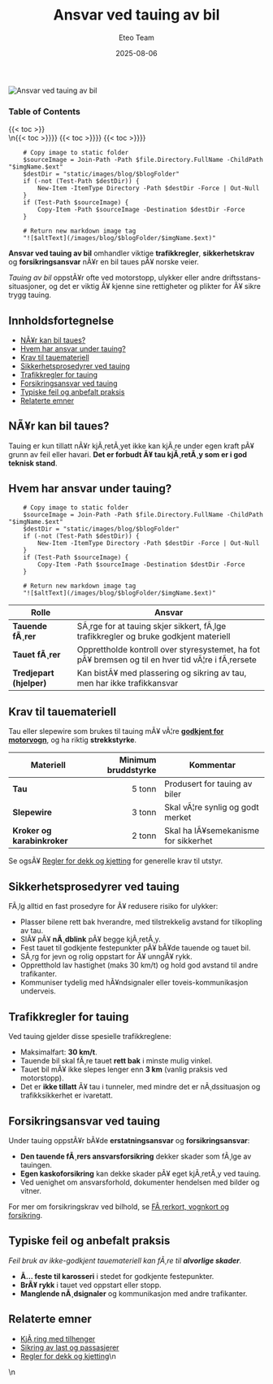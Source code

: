 ﻿---
title: "Ansvar ved tauing av bil"
date: 2025-08-06
draft: false
author: "Eteo Team"
description: "Lær alt om ansvar og regelverk ved tauing av bil i Norge: Trafikkregler, sikkerhetskrav, forsikringsansvar og beste praksis."
categories: ["Driving Theory"]
tags: ["driving", "theory", "safety"]
featured_image: "/images/blog/ansvar-ved-tauing-av-bil/ansvar-ved-tauing-av-bil-image.svg"
---

<div class="blog-content">
  <div class="featured-image">
    <img src="/images/blog/ansvar-ved-tauing-av-bil/ansvar-ved-tauing-av-bil-image.svg" alt="Ansvar ved tauing av bil" class="img-fluid rounded">
  </div>

  <div class="toc-container mt-4 mb-4">
    <h3>Table of Contents</h3>
    {{< toc >}}
  </div>

  <div class="blog-body">\n{{< toc >}}}}
{{< toc >}}}}
{{< toc >}}}}

        
        
        # Copy image to static folder
        $sourceImage = Join-Path -Path $file.Directory.FullName -ChildPath "$imgName.$ext"
        $destDir = "static/images/blog/$blogFolder"
        if (-not (Test-Path $destDir)) {
            New-Item -ItemType Directory -Path $destDir -Force | Out-Null
        }
        if (Test-Path $sourceImage) {
            Copy-Item -Path $sourceImage -Destination $destDir -Force
        }
        
        # Return new markdown image tag
        "![$altText](/images/blog/$blogFolder/$imgName.$ext)"
    

**Ansvar ved tauing av bil** omhandler viktige **trafikkregler**, **sikkerhetskrav** og **forsikringsansvar** nÃ¥r en bil taues pÃ¥ norske veier.

*Tauing av bil* oppstÃ¥r ofte ved motorstopp, ulykker eller andre driftsstans-situasjoner, og det er viktig Ã¥ kjenne sine rettigheter og plikter for Ã¥ sikre trygg tauing.

## Innholdsfortegnelse

* [NÃ¥r kan bil taues?](#nÃ¥r-kan-bil-taues)
* [Hvem har ansvar under tauing?](#hvem-har-ansvar-under-tauing)
* [Krav til tauemateriell](#krav-til-tauemateriell)
* [Sikkerhetsprosedyrer ved tauing](#sikkerhetsprosedyrer-ved-tauing)
* [Trafikkregler for tauing](#trafikkregler-for-tauing)
* [Forsikringsansvar ved tauing](#forsikringsansvar-ved-tauing)
* [Typiske feil og anbefalt praksis](#typiske-feil-og-anbefalt-praksis)
* [Relaterte emner](#relaterte-emner)

## NÃ¥r kan bil taues?

Tauing er kun tillatt nÃ¥r kjÃ¸retÃ¸yet ikke kan kjÃ¸re under egen kraft pÃ¥ grunn av feil eller havari. **Det er forbudt Ã¥ tau kjÃ¸retÃ¸y som er i god teknisk stand**.

## Hvem har ansvar under tauing?


        
        
        # Copy image to static folder
        $sourceImage = Join-Path -Path $file.Directory.FullName -ChildPath "$imgName.$ext"
        $destDir = "static/images/blog/$blogFolder"
        if (-not (Test-Path $destDir)) {
            New-Item -ItemType Directory -Path $destDir -Force | Out-Null
        }
        if (Test-Path $sourceImage) {
            Copy-Item -Path $sourceImage -Destination $destDir -Force
        }
        
        # Return new markdown image tag
        "![$altText](/images/blog/$blogFolder/$imgName.$ext)"
    

| Rolle | Ansvar |
|-------|--------|
| **Tauende fÃ¸rer** | SÃ¸rge for at tauing skjer sikkert, fÃ¸lge trafikkregler og bruke godkjent materiell |
| **Tauet fÃ¸rer** | Opprettholde kontroll over styresystemet, ha fot pÃ¥ bremsen og til en hver tid vÃ¦re i fÃ¸rersete |
| **Tredjepart (hjelper)** | Kan bistÃ¥ med plassering og sikring av tau, men har ikke trafikkansvar |

## Krav til tauemateriell

Tau eller slepewire som brukes til tauing mÃ¥ vÃ¦re [**godkjent for motorvogn**](/blogs/teori/motorvogn-definisjon "Motorvogn (definisjon)"), og ha riktig **strekkstyrke**.

| Materiell | Minimum bruddstyrke | Kommentar |
|-----------|---------------------:|-----------|
| **Tau** | 5 tonn | Produsert for tauing av biler |
| **Slepewire** | 3 tonn | Skal vÃ¦re synlig og godt merket |
| **Kroker og karabinkroker** | 2 tonn | Skal ha lÃ¥semekanisme for sikkerhet |

Se ogsÃ¥ [Regler for dekk og kjetting](/blogs/teori/regler-for-dekk-og-kjetting "Regler for dekk og kjetting - Bruk av dekk, kjetting og tauemateriell") for generelle krav til utstyr.

## Sikkerhetsprosedyrer ved tauing

FÃ¸lg alltid en fast prosedyre for Ã¥ redusere risiko for ulykker:

* Plasser bilene rett bak hverandre, med tilstrekkelig avstand for tilkopling av tau.
* SlÃ¥ pÃ¥ **nÃ¸dblink** pÃ¥ begge kjÃ¸retÃ¸y.
* Fest tauet til godkjente festepunkter pÃ¥ bÃ¥de tauende og tauet bil.
* SÃ¸rg for jevn og rolig oppstart for Ã¥ unngÃ¥ rykk.
* Oppretthold lav hastighet (maks 30 km/t) og hold god avstand til andre trafikanter.
* Kommuniser tydelig med hÃ¥ndsignaler eller toveis-kommunikasjon underveis.

## Trafikkregler for tauing

Ved tauing gjelder disse spesielle trafikkreglene:

* Maksimalfart: **30 km/t**.
* Tauende bil skal fÃ¸re tauet **rett bak** i minste mulig vinkel.
* Tauet bil mÃ¥ ikke slepes lenger enn **3 km** (vanlig praksis ved motorstopp).
* Det er **ikke tillatt** Ã¥ tau i tunneler, med mindre det er nÃ¸dssituasjon og trafikksikkerhet er ivaretatt.

## Forsikringsansvar ved tauing

Under tauing oppstÃ¥r bÃ¥de **erstatningsansvar** og **forsikringsansvar**:

* **Den tauende fÃ¸rers ansvarsforsikring** dekker skader som fÃ¸lge av tauingen.
* **Egen kaskoforsikring** kan dekke skader pÃ¥ eget kjÃ¸retÃ¸y ved tauing.
* Ved uenighet om ansvarsforhold, dokumenter hendelsen med bilder og vitner.

For mer om forsikringskrav ved bilhold, se [FÃ¸rerkort, vognkort og forsikring](/blogs/teori/forerkort-vognkort-og-forsikring "FÃ¸rerkort, vognkort og forsikring - Guide til forsikring ved bilhold").

## Typiske feil og anbefalt praksis

*Feil bruk av ikke-godkjent tauemateriell kan fÃ¸re til **alvorlige skader**.*

* **Ã… feste til karosseri** i stedet for godkjente festepunkter.
* **BrÃ¥ rykk** i tauet ved oppstart eller stopp.
* **Manglende nÃ¸dsignaler** og kommunikasjon med andre trafikanter.

## Relaterte emner

* [KjÃ¸ring med tilhenger](/blogs/teori/kjoring-med-tilhenger "KjÃ¸ring med tilhenger - Guide til trygg hengerkjÃ¸ring")
* [Sikring av last og passasjerer](/blogs/teori/sikring-av-last-og-passasjerer "Sikring av last og passasjerer - Guide til sikker lastsikring")
* [Regler for dekk og kjetting](/blogs/teori/regler-for-dekk-og-kjetting "Regler for dekk og kjetting - Bruk av dekk og kjetting")\n  </div>\n</div>